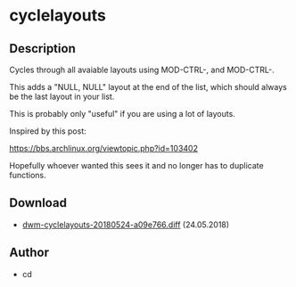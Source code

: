 # cyclelayouts

## Description

Cycles through all avaiable layouts using MOD-CTRL-, and MOD-CTRL-.

This adds a "NULL, NULL" layout at the end of the list, which should always be the last layout in your list.

This is probably only "useful" if you are using a lot of layouts.

Inspired by this post:

https://bbs.archlinux.org/viewtopic.php?id=103402

Hopefully whoever wanted this sees it and no longer has to duplicate functions.

## Download

* [dwm-cyclelayouts-20180524-a09e766.diff](dwm-cyclelayouts-20180524-a09e766.diff) (24.05.2018)

## Author

* cd
